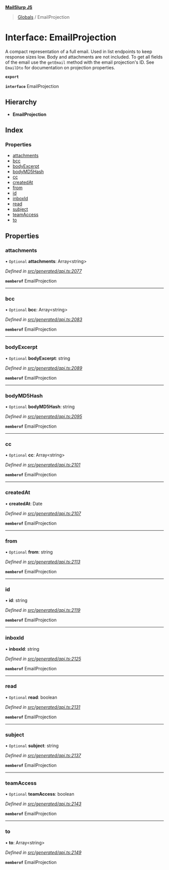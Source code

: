 **[MailSlurp JS](../README.md)**

> [Globals](../README.md) / EmailProjection

# Interface: EmailProjection

A compact representation of a full email. Used in list endpoints to keep response sizes low. Body and attachments are not included. To get all fields of the email use the `getEmail` method with the email projection's ID. See `EmailDto` for documentation on projection properties.

**`export`** 

**`interface`** EmailProjection

## Hierarchy

* **EmailProjection**

## Index

### Properties

* [attachments](emailprojection.md#attachments)
* [bcc](emailprojection.md#bcc)
* [bodyExcerpt](emailprojection.md#bodyexcerpt)
* [bodyMD5Hash](emailprojection.md#bodymd5hash)
* [cc](emailprojection.md#cc)
* [createdAt](emailprojection.md#createdat)
* [from](emailprojection.md#from)
* [id](emailprojection.md#id)
* [inboxId](emailprojection.md#inboxid)
* [read](emailprojection.md#read)
* [subject](emailprojection.md#subject)
* [teamAccess](emailprojection.md#teamaccess)
* [to](emailprojection.md#to)

## Properties

### attachments

• `Optional` **attachments**: Array\<string>

*Defined in [src/generated/api.ts:2077](https://github.com/mailslurp/mailslurp-client/blob/3871a9e/src/generated/api.ts#L2077)*

**`memberof`** EmailProjection

___

### bcc

• `Optional` **bcc**: Array\<string>

*Defined in [src/generated/api.ts:2083](https://github.com/mailslurp/mailslurp-client/blob/3871a9e/src/generated/api.ts#L2083)*

**`memberof`** EmailProjection

___

### bodyExcerpt

• `Optional` **bodyExcerpt**: string

*Defined in [src/generated/api.ts:2089](https://github.com/mailslurp/mailslurp-client/blob/3871a9e/src/generated/api.ts#L2089)*

**`memberof`** EmailProjection

___

### bodyMD5Hash

• `Optional` **bodyMD5Hash**: string

*Defined in [src/generated/api.ts:2095](https://github.com/mailslurp/mailslurp-client/blob/3871a9e/src/generated/api.ts#L2095)*

**`memberof`** EmailProjection

___

### cc

• `Optional` **cc**: Array\<string>

*Defined in [src/generated/api.ts:2101](https://github.com/mailslurp/mailslurp-client/blob/3871a9e/src/generated/api.ts#L2101)*

**`memberof`** EmailProjection

___

### createdAt

•  **createdAt**: Date

*Defined in [src/generated/api.ts:2107](https://github.com/mailslurp/mailslurp-client/blob/3871a9e/src/generated/api.ts#L2107)*

**`memberof`** EmailProjection

___

### from

• `Optional` **from**: string

*Defined in [src/generated/api.ts:2113](https://github.com/mailslurp/mailslurp-client/blob/3871a9e/src/generated/api.ts#L2113)*

**`memberof`** EmailProjection

___

### id

•  **id**: string

*Defined in [src/generated/api.ts:2119](https://github.com/mailslurp/mailslurp-client/blob/3871a9e/src/generated/api.ts#L2119)*

**`memberof`** EmailProjection

___

### inboxId

•  **inboxId**: string

*Defined in [src/generated/api.ts:2125](https://github.com/mailslurp/mailslurp-client/blob/3871a9e/src/generated/api.ts#L2125)*

**`memberof`** EmailProjection

___

### read

• `Optional` **read**: boolean

*Defined in [src/generated/api.ts:2131](https://github.com/mailslurp/mailslurp-client/blob/3871a9e/src/generated/api.ts#L2131)*

**`memberof`** EmailProjection

___

### subject

• `Optional` **subject**: string

*Defined in [src/generated/api.ts:2137](https://github.com/mailslurp/mailslurp-client/blob/3871a9e/src/generated/api.ts#L2137)*

**`memberof`** EmailProjection

___

### teamAccess

• `Optional` **teamAccess**: boolean

*Defined in [src/generated/api.ts:2143](https://github.com/mailslurp/mailslurp-client/blob/3871a9e/src/generated/api.ts#L2143)*

**`memberof`** EmailProjection

___

### to

•  **to**: Array\<string>

*Defined in [src/generated/api.ts:2149](https://github.com/mailslurp/mailslurp-client/blob/3871a9e/src/generated/api.ts#L2149)*

**`memberof`** EmailProjection
